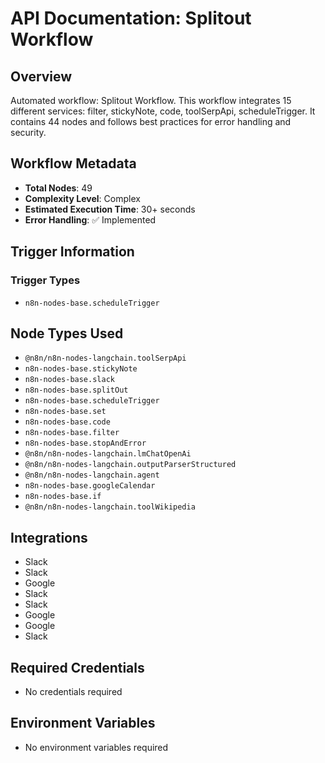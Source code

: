 # API Documentation: Splitout Workflow

## Overview
Automated workflow: Splitout Workflow. This workflow integrates 15 different services: filter, stickyNote, code, toolSerpApi, scheduleTrigger. It contains 44 nodes and follows best practices for error handling and security.

## Workflow Metadata
- **Total Nodes**: 49
- **Complexity Level**: Complex
- **Estimated Execution Time**: 30+ seconds
- **Error Handling**: ✅ Implemented

## Trigger Information
### Trigger Types
- `n8n-nodes-base.scheduleTrigger`

## Node Types Used
- `@n8n/n8n-nodes-langchain.toolSerpApi`
- `n8n-nodes-base.stickyNote`
- `n8n-nodes-base.slack`
- `n8n-nodes-base.splitOut`
- `n8n-nodes-base.scheduleTrigger`
- `n8n-nodes-base.set`
- `n8n-nodes-base.code`
- `n8n-nodes-base.filter`
- `n8n-nodes-base.stopAndError`
- `@n8n/n8n-nodes-langchain.lmChatOpenAi`
- `@n8n/n8n-nodes-langchain.outputParserStructured`
- `@n8n/n8n-nodes-langchain.agent`
- `n8n-nodes-base.googleCalendar`
- `n8n-nodes-base.if`
- `@n8n/n8n-nodes-langchain.toolWikipedia`

## Integrations
- Slack
- Slack
- Google
- Slack
- Slack
- Google
- Google
- Slack

## Required Credentials
- No credentials required

## Environment Variables
- No environment variables required
